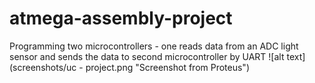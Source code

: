 # atmega-assembly-project
Programming two microcontrollers - one reads data from an ADC light sensor and sends the data to second microcontroller by UART
![alt text](screenshots/uc - project.png "Screenshot from Proteus")
